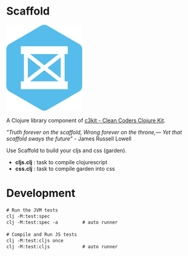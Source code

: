 # Scaffold

![Scaffold](https://github.com/cleancoders/c3kit/blob/master/img/scaffold_200.png?raw=true)

A Clojure library component of [c3kit - Clean Coders Clojure Kit](https://github.com/cleancoders/c3kit).

_"Truth forever on the scaffold, Wrong forever on the throne,—
Yet that scaffold sways the future"_ - James Russell Lowell

Use Scaffold to build your cljs and css (garden).

* __cljs.clj__ : task to compile clojurescript
* __css.clj__ : task to compile garden into css

# Development

    # Run the JVM tests
    clj -M:test:spec
    clj -M:test:spec -a         # auto runner

    # Compile and Run JS tests
    clj -M:test:cljs once
    clj -M:test:cljs            # auto runner
